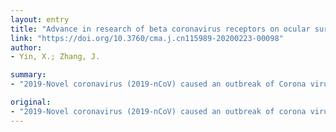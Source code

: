 ```yaml
---
layout: entry
title: "Advance in research of beta coronavirus receptors on ocular surface"
link: "https://doi.org/10.3760/cma.j.cn115989-20200223-00098"
author:
- Yin, X.; Zhang, J.

summary:
- "2019-Novel coronavirus (2019-nCoV) caused an outbreak of Corona virus disease 2019 (COVID-19) from December 2019 in China. 2019-NCoV was identified as a kind of beta coronanavirus belongs to one of four genera. The two receptors, ACE2 and DPP4, are involved in many cellular signaling pathways and pathophysiological processes."

original:
- "2019-Novel coronavirus (2019-nCoV) caused an outbreak of corona virus disease 2019 (COVID-19) from December 2019 in China.2019-nCoV which was identified as a kind of beta coronavirus belongs to one of four coronavirus genera.Except 2019-nCoV, two other beta coronavirus, severe acute respiratory syndrome coronavirus (SARS-CoV) and Middle East respiratory syndrome coronavirus (MERS-CoV) are also quite harmful to human beings.2019-nCoV uses the same cell entry receptor, angiotensin-converting enzyme 2 (ACE2), as SARS-CoV.And dipeptidyl peptidase 4 (DPP4) or CD26 is the cell receptor for MERS-CoV.The expression of ACE2 was found to have obvious positive expression in human corneal and conjunctival epithelium, and corneal endothelium.DPP4 activity was presented in normal animal conjunctival epithelium and fibroblasts of the subjacent connective tissue.It was also presented in the whole corneal epithelium and tear fluid of animal with severe injured corneas.The two receptors, ACE2 and DPP4, are involved in many cellular signaling pathways and pathophysiological processes.Their expression in the cells of ocular surface may be an access route of corona virus in eye, which provides clues to elucidating the pathogenesis of corona virus in the eyeballs."
---
```


